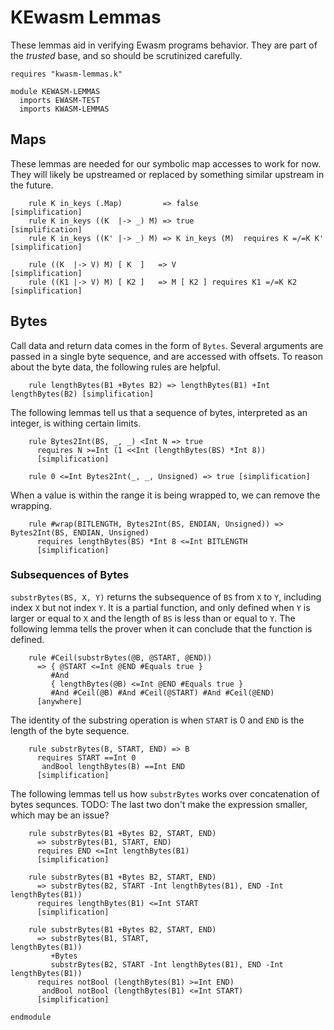 KEwasm Lemmas
=============

These lemmas aid in verifying Ewasm programs behavior.
They are part of the *trusted* base, and so should be scrutinized carefully.

```k
requires "kwasm-lemmas.k"

module KEWASM-LEMMAS
  imports EWASM-TEST
  imports KWASM-LEMMAS
```

Maps
----

These lemmas are needed for our symbolic map accesses to work for now.
They will likely be upstreamed or replaced by something similar upstream in the future.

```k
    rule K in_keys (.Map)         => false                              [simplification]
    rule K in_keys ((K  |-> _) M) => true                               [simplification]
    rule K in_keys ((K' |-> _) M) => K in_keys (M)  requires K =/=K K'  [simplification]

    rule ((K  |-> V) M) [ K  ]   => V                            [simplification]
    rule ((K1 |-> V) M) [ K2 ]   => M [ K2 ] requires K1 =/=K K2 [simplification]
```

Bytes
-----

Call data and return data comes in the form of `Bytes`.
Several arguments are passed in a single byte sequence, and are accessed with offsets.
To reason about the byte data, the following rules are helpful.

```k
    rule lengthBytes(B1 +Bytes B2) => lengthBytes(B1) +Int lengthBytes(B2) [simplification]
```

The following lemmas tell us that a sequence of bytes, interpreted as an integer, is withing certain limits.

```k
    rule Bytes2Int(BS, _, _) <Int N => true
      requires N >=Int (1 <<Int (lengthBytes(BS) *Int 8))
      [simplification]

    rule 0 <=Int Bytes2Int(_, _, Unsigned) => true [simplification]
```

When a value is within the range it is being wrapped to, we can remove the wrapping.

```k
    rule #wrap(BITLENGTH, Bytes2Int(BS, ENDIAN, Unsigned)) => Bytes2Int(BS, ENDIAN, Unsigned)
      requires lengthBytes(BS) *Int 8 <=Int BITLENGTH
      [simplification]
```

### Subsequences of Bytes

`substrBytes(BS, X, Y)` returns the subsequence of `BS` from `X` to `Y`, including index `X` but not index `Y`.
It is a partial function, and only defined when `Y` is larger or equal to `X` and the length of `BS` is less than or equal to `Y`.
The following lemma tells the prover when it can conclude that the function is defined.

```k
    rule #Ceil(substrBytes(@B, @START, @END))
      => { @START <=Int @END #Equals true }
         #And
         { lengthBytes(@B) <=Int @END #Equals true }
         #And #Ceil(@B) #And #Ceil(@START) #And #Ceil(@END)
      [anywhere]
```

The identity of the substring operation is when `START` is 0 and `END` is the length of the byte sequence.

```k
    rule substrBytes(B, START, END) => B
      requires START ==Int 0
       andBool lengthBytes(B) ==Int END
      [simplification]
```

The following lemmas tell us how `substrBytes` works over concatenation of bytes sequnces.
TODO: The last two don't make the expression smaller, which may be an issue?

```k
    rule substrBytes(B1 +Bytes B2, START, END)
      => substrBytes(B1, START, END)
      requires END <=Int lengthBytes(B1)
      [simplification]

    rule substrBytes(B1 +Bytes B2, START, END)
      => substrBytes(B2, START -Int lengthBytes(B1), END -Int lengthBytes(B1))
      requires lengthBytes(B1) <=Int START
      [simplification]

    rule substrBytes(B1 +Bytes B2, START, END)
      => substrBytes(B1, START,                               lengthBytes(B1))
         +Bytes
         substrBytes(B2, START -Int lengthBytes(B1), END -Int lengthBytes(B1))
      requires notBool (lengthBytes(B1) >=Int END)
       andBool notBool (lengthBytes(B1) <=Int START)
      [simplification]
```

```k
endmodule
```
